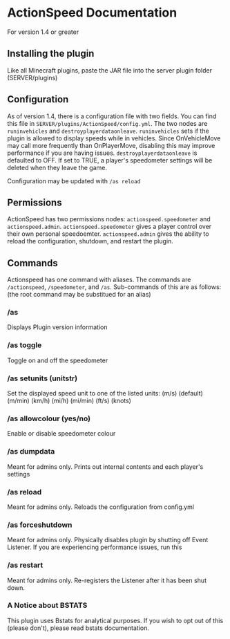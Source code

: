 # ActionSpeed Documentation
For version 1.4 or greater

## Installing the plugin

Like all Minecraft plugins, paste the JAR file into the server plugin folder (SERVER/plugins)

## Configuration

As of version 1.4, there is a configuration file with two fields. You can find this file in `SERVER/plugins/ActionSpeed/config.yml`. The two nodes are `runinvehicles` and `destroyplayerdataonleave`. `runinvehicles` sets if the plugin is allowed to display speeds while in vehicles. Since OnVehicleMove may call more frequently than OnPlayerMove, disabling this may improve performance if you are having issues. `destroyplayerdataonleave` is defaulted to OFF. If set to TRUE, a player's speedometer settings will be deleted when they leave the game.

Configuration may be updated with `/as reload`

## Permissions

ActionSpeed has two permissions nodes: `actionspeed.speedometer` and `actionspeed.admin`. `actionspeed.speedometer` gives a player control over their own personal speedoemter. `actionspeed.admin` gives the ability to reload the configuration, shutdown, and restart the plugin.

## Commands

Actionspeed has one command with aliases. The commands are `/actionspeed`, `/speedometer`, and `/as`. Sub-commands of this are as follows: (the root command may be substitued for an alias)

### /as 
Displays Plugin version information

### /as toggle
Toggle on and off the speedometer

### /as setunits (unitstr)
Set the displayed speed unit to one of the listed units:
(m/s) (default)
(m/min)
(km/h)
(mi/h)
(mi/min)
(ft/s)
(knots)

### /as allowcolour (yes/no)
Enable or disable speedometer colour

### /as dumpdata
Meant for admins only. Prints out internal contents and each player's settings

### /as reload
Meant for admins only. Reloads the configuration from config.yml

### /as forceshutdown
Meant for admins only. Physically disables plugin by shutting off Event Listener. If you are experiencing performance issues, run this

### /as restart
Meant for admins only. Re-registers the Listener after it has been shut down.

### A Notice about BSTATS
This plugin uses Bstats for analytical purposes. If you wish to opt out of this (please don't), please read bstats documentation.
